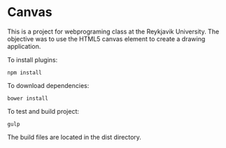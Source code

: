 Canvas
===

This is a project for webprograming class at the Reykjavik University. The objective was to use the HTML5 canvas element to create a drawing application.


To install plugins:

    npm install

To download dependencies:

    bower install

To test and build project:

    gulp

The build files are located in the dist directory.
